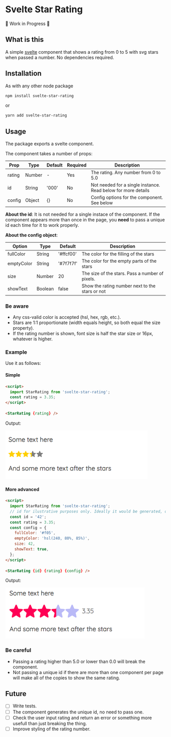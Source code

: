 # Svelte Star Rating

🚧 Work in Progress 🚧

## What is this

A simple [svelte](https://svelte.dev/) component that shows a rating from 0 to 5 with svg stars when passed a number. No dependencies required.

## Installation

As with any other node package

```bash
npm install svelte-star-rating
```

or

```bash
yarn add svelte-star-rating
```

## Usage

The package exports a svelte component.

The component takes a number of props:

| Prop   | Type   | Default | Required | Description                                                   |
| ------ | ------ | ------- | -------- | ------------------------------------------------------------- |
| rating | Number | -       | Yes      | The rating. Any number from 0 to 5.0                          |
| id     | String | '000'   | No       | Not needed for a single instance. Read below for more details |
| config | Object | {}      | No       | Config options for the component. See below                   |

**About the id**: It is not needed for a single instace of the component. If the component appears more than once in the page, you **need** to pass a unique id each time for it to work properly.

**About the config object**:

| Option     | Type    | Default   | Description                                     |
| ---------- | ------- | --------- | ----------------------------------------------- |
| fullColor  | String  | '#ffcf00' | The color for the filling of the stars          |
| emptyColor | String  | '#7f7f7f' | The color for the empty parts of the stars      |
| size       | Number  | 20        | The size of the stars. Pass a number of pixels. |
| showText   | Boolean | false     | Show the rating number next to the stars or not |

### Be aware

- Any css-valid color is accepted (hsl, hex, rgb, etc.).
- Stars are 1:1 proportionate (width equals height, so both equal the size property).
- If the rating number is shown, font size is half the star size or 16px, whatever is higher.

### Example

Use it as follows:

#### Simple

```html
<script>
  import StarRating from 'svelte-star-rating';
  const rating = 3.35;
</script>

<StarRating {rating} />
```

Output:

![Simple example of Svelte Star Rating](./docs/example-simple.png)

#### More advanced

```html
<script>
  import StarRating from 'svelte-star-rating';
  // id for ilustrative purposes only. Ideally it would be generated, or passed from the app data
  const id = '42';
  const rating = 3.35;
  const config = {
    fullColor: '#f05',
    emptyColor: 'hsl(240, 80%, 85%)',
    size: 42,
    showText: true,
  };
</script>

<StarRating {id} {rating} {config} />
```

Output:

![Advanced example of Svelte Star Rating](./docs/example-advanced.png)

### Be careful

- Passing a rating higher than 5.0 or lower than 0.0 will break the component.
- Not passing a unique id if there are more than one component per page will make all of the copies to show the same rating.

## Future

- [ ] Write tests.
- [ ] The component generates the unique id, no need to pass one.
- [ ] Check the user input rating and return an error or something more usefull than just breaking the thing.
- [ ] Improve styling of the rating number.
